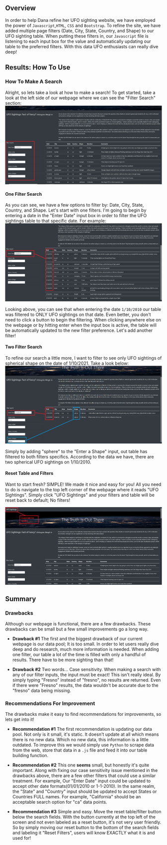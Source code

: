 ## Overview
In order to help Dana refine her UFO sighting website, we have employed the power of ```Javascript```,```HTML```, ```CSS``` and ```Bootstrap```. To refine the site, we have added multiple page filters (Date, City, State, Country, and Shape) to our UFO sighting table. When putting these filters in, our ```Javascript``` file is listening to each input box for the value and automatically updating our table to the preferred filters. With this data UFO enthusiasts can really dive deep!

## Results: How To Use
### How To Make A Search
Alright, so lets take a look at how to make a search! To get started, take a look at the left side of our webpage where we can see the "Filter Search" section:
![Search Image](https://github.com/StickySitch/UFOs/blob/main/RmImages/basicsearch.png)

#### One Filter Search
As you can see, we have a few options to filter by: Date, City, State, Country, and Shape. Let's start with one filters. I'm going to begin by entering a date in the "Enter Date" input box in order to filter the UFO sightings table to that specific date. For example: 
![Date Search](https://github.com/StickySitch/UFOs/blob/main/RmImages/datesearch.png)

Looking above, you can see that when entering the date ```1/10/2010``` our table was filtered to ONLY UFO sightings on that date. Even better, you don't need to click a button to begin the filtering. When clicking anywhere else on the webpage or by hitting enter when the input box is active, the table will be automatically updated to the new filter preference. Let's add another filter!

#### Two Filter Search
To refine our search a little more, I want to filter to see only UFO sightings of spherical shape on the date of 1/10/2021. Take a look below: 
![Two Filter Search](https://github.com/StickySitch/UFOs/blob/main/RmImages/twofiltersearch.png)

Simply by adding "sphere" to the "Enter a Shape" input, out table has filtered to both filters specifics. According to the data we have, there are two spherical UFO sightings on 1/10/2010. 


#### Reset Table and Filters
Want to start fresh? SIMPLE! We made it nice and easy for you! All you need to do is navigate to the top left corner of the webpage where it reads "UFO Sightings".  Simply click "UFO Sightings" and your filters and table will be reset back to default; No filters!

![reset Image](https://github.com/StickySitch/UFOs/blob/main/RmImages/resetimage.png)


## Summary

### Drawbacks
Although our webpage is functional, there are a few drawbacks. These drawbacks can be small but a few small improvements go a long way. 
- **Drawback #1**
The first and the biggest drawback of our current webpage is our data pool; It is too small. In order to let users really dive deep and do research, much more information is needed. When adding one filter, our table a lot of the time is filled with only a handful of results. There have to be more sighting than that! 

- **Drawback #2**
Two words... Case sensitivity. When making a search with any of our filter inputs, the input must be exact! This isn't really ideal. By simply typing "Fresno" instead of "fresno", no results are returned. Even if there were "Fresno" results, the data wouldn't be accurate due to the "fresno" data being missing. 

### Recommendations For Improvement
The drawbacks make it easy to find recommendations for improvements, so lets get into it! 

- **Recommendation #1**
The first recommendation is updating our data pool. Not only is it small, it's static. It doesn't update at all which means there is no new data. Which no new data, this information is a little outdated. To improve this we would simply use ```Python``` to scrape data from the web, store that data in a ```.js``` file and feed it into our table building function.

- **Recommendation #2**
This one **seems** small, but honestly it's quite important. Along with fixing our case sensitivity issue mentioned in the drawbacks above, there are a few other filters that could use a similar treatment. For example, Our "Enter Date" input could be updated to accept other date formats(01/01/2010 or 1-1-2010). In the same realm, the "State" and "Country" input should be updated to accept States or Countries FULL names. For example, "California" should be an acceptable search option for "ca" data points.

- **Recommendation #3**
Simple and easy. Move the reset table/filter button below the search fields. With the button currently at the top left of the screen and not even labeled as a reset button, it's not very user friendly. So by simply moving our reset button to the bottom of the search fields and labeling it "Reset Filters", users will know EXACTLY what it is and used for!
